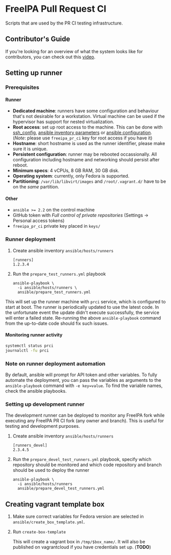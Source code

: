 # FreeIPA Pull Request CI

Scripts that are used by the PR CI testing infrastructure.

## Contributor's Guide

If you're looking for an overview of what the system looks like for
contributors, you can check out this [video](https://vimeo.com/228077191).

## Setting up runner

### Prerequisites

#### Runner

- **Dedicated machine**: runners have some configuration and behaviour that's
  not desirable for a workstation. Virtual machine can be used if the
  hypervisor has support for nested virtualization.
- **Root access**: set up root access to the machine. This can be done
  with [ssh_config](https://linux.die.net/man/5/ssh_config),
  [ansible inventory parameters](https://docs.ansible.com/ansible/latest/intro_inventory.html#list-of-behavioral-inventory-parameters)
  or [ansible configuration](https://docs.ansible.com/ansible/latest/intro_configuration.html).
  (*Note*: please use `freeipa_pr_ci` key for root access if you have it)
- **Hostname**: short hostname is used as the runner identifier, please make
  sure it is unique.
- **Persistent configuration**: runner may be rebooted occassionally. All
  configuration including hostname and networking should persist after reboot.
- **Minimum specs**: 4 vCPUs, 8 GB RAM, 30 GB disk.
- **Operating system**: currently, only Fedora is supported.
- **Partitioning**: `/var/lib/libvirt/images` and `/root/.vagrant.d/` have to
  be on the *same* partition.

#### Other

- `ansible >= 2.2` on the control machine
- GitHub token with *Full control of private repositories* (Settings ->
  Personal access tokens)
- `freeipa_pr_ci` private key placed in `keys/`

### Runner deployment

1. Create ansible inventory `ansible/hosts/runners`

   ```
   [runners]
   1.2.3.4
   ```

2. Run the `prepare_test_runners.yml` playbook

   ```
   ansible-playbook \
     -i ansible/hosts/runners \
     ansible/prepare_test_runners.yml
   ```

This will set up the runner machine with `prci` service, which is configured
to start at boot. The runner is periodically updated to use the latest code.
In the unfortunate event the update didn't execute successfully, the service
will enter a failed state. Re-running the above `ansible-playbook` command
from the up-to-date code should fix such issues.

#### Monitoring runner activity

```bash
systemctl status prci
journalctl -fu prci
```

### Note on runner deployment automation

By default, ansible will prompt for API token and other variables. To fully
automate the deployment, you can pass the variables as arguments to the
`ansible-playbook` command with `-e key=value`. To find the variable names,
check the ansible playbooks.

### Setting up development runner

The development runner can be deployed to monitor any FreeIPA fork while
executing any FreeIPA PR CI fork (any owner and branch). This is useful for
testing and development purposes.

1. Create ansible inventory `ansible/hosts/runners`

   ```
   [runners_devel]
   2.3.4.5
   ```

2. Run the `prepare_devel_test_runners.yml` playbook, specify which repository
   should be monitored and which code repository and branch should be used to
   deploy the runner

   ```
   ansible-playbook \
     -i ansible/hosts/runners
     ansible/prepare_devel_test_runners.yml
   ```

## Creating vagrant template box

1. Make sure correct variables for Fedora version are selected in
   `ansible/create_box_template.yml`.

2. Run `create-box-template`

   This will create a vagrant box in `/tmp/$box_name/`. It will also be
   published on vagrantcloud if you have credentials set up. (**TODO**)
